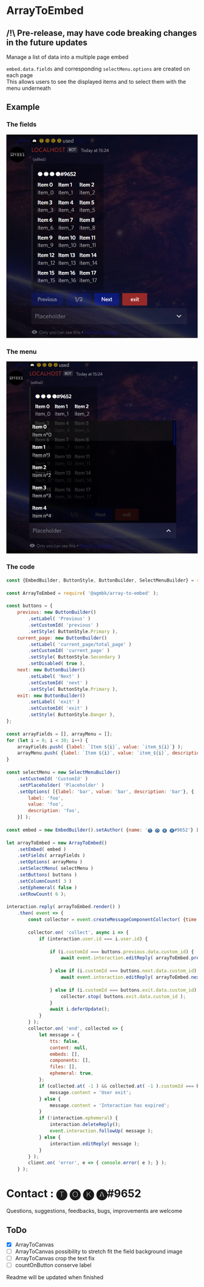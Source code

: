 # ArrayToEmbed

## /!\ Pre-release, may have code breaking changes in the future updates

Manage a list of data into a multiple page embed

`embed.data.fields` and corresponding `selectMenu.options` are created on each page  
This allows users to see the displayed items and to select them with the menu underneath

## Example

### The fields

![img.png](img.png)

### The menu

![img_2.png](img_1.png)

### The code

```js
const {EmbedBuilder, ButtonStyle, ButtonBuilder, SelectMenuBuilder} = require( 'discord.js' );

const ArrayToEmbed = require( '@agmbk/array-to-embed' );

const buttons = {
	previous: new ButtonBuilder()
		.setLabel( 'Previous' )
		.setCustomId( 'previous' )
		.setStyle( ButtonStyle.Primary ),
	current_page: new ButtonBuilder()
		.setLabel( 'current_page/total_page' )
		.setCustomId( 'current_page' )
		.setStyle( ButtonStyle.Secondary )
		.setDisabled( true ),
	next: new ButtonBuilder()
		.setLabel( 'Next' )
		.setCustomId( 'next' )
		.setStyle( ButtonStyle.Primary ),
	exit: new ButtonBuilder()
		.setLabel( 'exit' )
		.setCustomId( 'exit' )
		.setStyle( ButtonStyle.Danger ),
};

const arrayFields = [], arrayMenu = [];
for (let i = 0; i < 30; i++) {
	arrayFields.push( {label: `Item ${i}`, value: `item_${i}`} );
	arrayMenu.push( {label: `Item ${i}`, value: `item_${i}`, description: `Item n°${i}`} );
}

const selectMenu = new SelectMenuBuilder()
	.setCustomId( 'CustomId' )
	.setPlaceholder( 'Placeholder' )
	.setOptions( [{label: 'bar', value: 'bar', description: 'bar'}, {
		label: 'foo',
		value: 'foo',
		description: 'foo',
	}] );

const embed = new EmbedBuilder().setAuthor( {name: '🅣 🅞 🅚 🅐#9652'} );

let arrayToEmbed = new ArrayToEmbed()
	.setEmbed( embed )
	.setFields( arrayFields )
	.setOptions( arrayMenu )
	.setSelectMenu( selectMenu )
	.setButtons( buttons )
	.setColumnCount( 3 )
	.setEphemeral( false )
	.setRowCount( 6 );

interaction.reply( arrayToEmbed.render() )
	.then( event => {
		const collector = event.createMessageComponentCollector( {time: 30 * 1e3} );
		
		collector.on( 'collect', async i => {
			if (interaction.user.id === i.user.id) {
				
				if (i.customId === buttons.previous.data.custom_id) {
					await event.interaction.editReply( arrayToEmbed.previous() );
				
				} else if (i.customId === buttons.next.data.custom_id) {
					await event.interaction.editReply( arrayToEmbed.next() );
				
				} else if (i.customId === buttons.exit.data.custom_id) {
					collector.stop( buttons.exit.data.custom_id );
				}
				await i.deferUpdate();
			}
		} );
		collector.on( 'end', collected => {
			let message = {
				tts: false,
				content: null,
				embeds: [],
				components: [],
				files: [],
				ephemeral: true,
			};
			if (collected.at( -1 ) && collected.at( -1 ).customId === buttons.exit.data.custom_id) {
				message.content = 'User exit';
			} else {
				message.content = 'Interaction has expired';
			}
			if (!interaction.ephemeral) {
				interaction.deleteReply();
				event.interaction.followUp( message );
			} else {
				interaction.editReply( message );
			}
		} );
		client.on( 'error', e => { console.error( e ); } );
	} );
```

# Contact : 🅣 🅞 🅚 🅐#9652

Questions, suggestions, feedbacks, bugs, improvements are welcome

## ToDo

- [x] ArrayToCanvas
- [ ] ArrayToCanvas possibility to stretch fit the field background image
- [ ] ArrayToCanvas crop the text fix
- [ ] countOnButton conserve label

Readme will be updated when finished  
